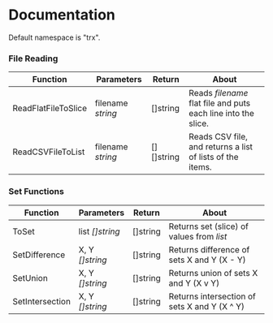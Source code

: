 # Documentation

Default namespace is "trx".

### File Reading

Function | Parameters | Return | About
--- | --- | --- | ---
ReadFlatFileToSlice | filename *string* | []string | Reads *filename* flat file and puts each line into the slice.
ReadCSVFileToList | filename *string* | [][]string | Reads CSV file, and returns a list of lists of the items.

### Set Functions

Function | Parameters | Return | About
--- | --- | --- | ---
ToSet | list *[]string* | []string | Returns set (slice) of values from *list*
SetDifference | X, Y *[]string* | []string | Returns difference of sets X and Y (X - Y)
SetUnion | X, Y *[]string* | []string | Returns union of sets X and Y (X v Y)
SetIntersection | X, Y *[]string* | []string | Returns intersection of sets X and Y (X ^ Y)
